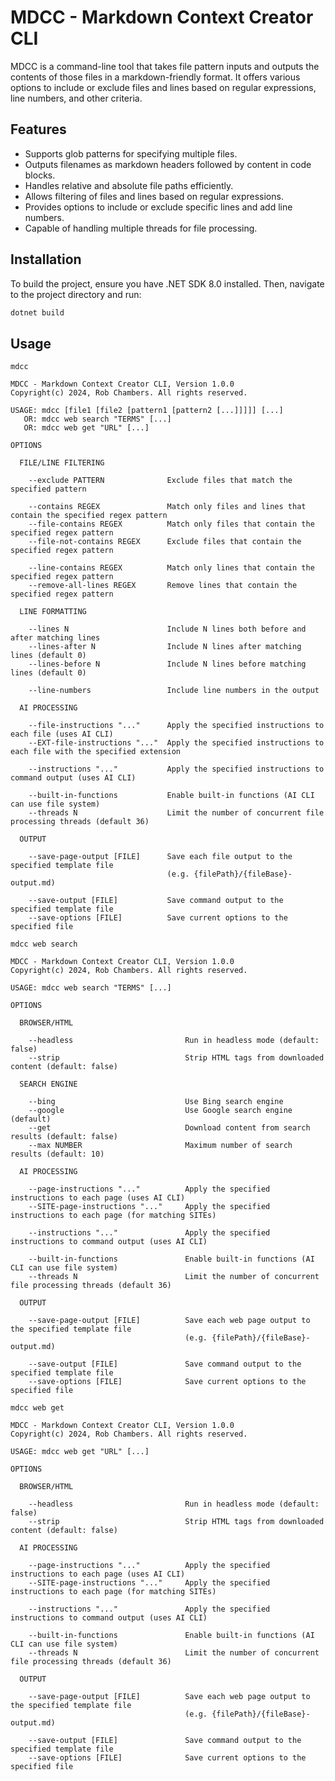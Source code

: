# MDCC - Markdown Context Creator CLI

MDCC is a command-line tool that takes file pattern inputs and outputs the contents of those files in a markdown-friendly format. It offers various options to include or exclude files and lines based on regular expressions, line numbers, and other criteria.

## Features
- Supports glob patterns for specifying multiple files.
- Outputs filenames as markdown headers followed by content in code blocks.
- Handles relative and absolute file paths efficiently.
- Allows filtering of files and lines based on regular expressions.
- Provides options to include or exclude specific lines and add line numbers.
- Capable of handling multiple threads for file processing.

## Installation
To build the project, ensure you have .NET SDK 8.0 installed. Then, navigate to the project directory and run:

```bash
dotnet build
```

## Usage

`mdcc`

```plaintext
MDCC - Markdown Context Creator CLI, Version 1.0.0                                                                               
Copyright(c) 2024, Rob Chambers. All rights reserved.

USAGE: mdcc [file1 [file2 [pattern1 [pattern2 [...]]]]] [...]
   OR: mdcc web search "TERMS" [...]
   OR: mdcc web get "URL" [...]

OPTIONS

  FILE/LINE FILTERING

    --exclude PATTERN              Exclude files that match the specified pattern

    --contains REGEX               Match only files and lines that contain the specified regex pattern
    --file-contains REGEX          Match only files that contain the specified regex pattern
    --file-not-contains REGEX      Exclude files that contain the specified regex pattern

    --line-contains REGEX          Match only lines that contain the specified regex pattern
    --remove-all-lines REGEX       Remove lines that contain the specified regex pattern

  LINE FORMATTING

    --lines N                      Include N lines both before and after matching lines
    --lines-after N                Include N lines after matching lines (default 0)
    --lines-before N               Include N lines before matching lines (default 0)

    --line-numbers                 Include line numbers in the output

  AI PROCESSING

    --file-instructions "..."      Apply the specified instructions to each file (uses AI CLI)
    --EXT-file-instructions "..."  Apply the specified instructions to each file with the specified extension

    --instructions "..."           Apply the specified instructions to command output (uses AI CLI)

    --built-in-functions           Enable built-in functions (AI CLI can use file system)
    --threads N                    Limit the number of concurrent file processing threads (default 36)

  OUTPUT

    --save-page-output [FILE]      Save each file output to the specified template file
                                   (e.g. {filePath}/{fileBase}-output.md)

    --save-output [FILE]           Save command output to the specified template file
    --save-options [FILE]          Save current options to the specified file
```

`mdcc web search`

```plaintext
MDCC - Markdown Context Creator CLI, Version 1.0.0
Copyright(c) 2024, Rob Chambers. All rights reserved.

USAGE: mdcc web search "TERMS" [...]

OPTIONS

  BROWSER/HTML

    --headless                         Run in headless mode (default: false)
    --strip                            Strip HTML tags from downloaded content (default: false)

  SEARCH ENGINE

    --bing                             Use Bing search engine
    --google                           Use Google search engine (default)
    --get                              Download content from search results (default: false)
    --max NUMBER                       Maximum number of search results (default: 10)

  AI PROCESSING

    --page-instructions "..."          Apply the specified instructions to each page (uses AI CLI)
    --SITE-page-instructions "..."     Apply the specified instructions to each page (for matching SITEs)

    --instructions "..."               Apply the specified instructions to command output (uses AI CLI)

    --built-in-functions               Enable built-in functions (AI CLI can use file system)
    --threads N                        Limit the number of concurrent file processing threads (default 36)

  OUTPUT

    --save-page-output [FILE]          Save each web page output to the specified template file
                                       (e.g. {filePath}/{fileBase}-output.md)

    --save-output [FILE]               Save command output to the specified template file
    --save-options [FILE]              Save current options to the specified file
```

`mdcc web get`

```plaintext
MDCC - Markdown Context Creator CLI, Version 1.0.0
Copyright(c) 2024, Rob Chambers. All rights reserved.

USAGE: mdcc web get "URL" [...]

OPTIONS

  BROWSER/HTML

    --headless                         Run in headless mode (default: false)
    --strip                            Strip HTML tags from downloaded content (default: false)

  AI PROCESSING

    --page-instructions "..."          Apply the specified instructions to each page (uses AI CLI)
    --SITE-page-instructions "..."     Apply the specified instructions to each page (for matching SITEs)

    --instructions "..."               Apply the specified instructions to command output (uses AI CLI)

    --built-in-functions               Enable built-in functions (AI CLI can use file system)
    --threads N                        Limit the number of concurrent file processing threads (default 36)

  OUTPUT

    --save-page-output [FILE]          Save each web page output to the specified template file
                                       (e.g. {filePath}/{fileBase}-output.md)

    --save-output [FILE]               Save command output to the specified template file
    --save-options [FILE]              Save current options to the specified file
```